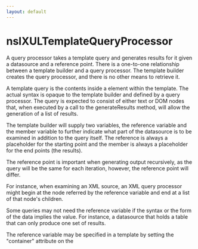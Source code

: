 ```yaml
---
layout: default
---
```


# nsIXULTemplateQueryProcessor #

A query processor takes a template query and generates results for it given
a datasource and a reference point. There is a one-to-one relationship
between a template builder and a query processor. The template builder
creates the query processor, and there is no other means to retrieve it.

A template query is the contents inside a <query> element within the
template. The actual syntax is opaque to the template builder and defined
by a query processor. The query is expected to consist of either text or
DOM nodes that, when executed by a call to the generateResults method, will
allow the generation of a list of results.

The template builder will supply two variables, the reference variable and
the member variable to further indicate what part of the datasource is to
be examined in addition to the query itself. The reference is always
a placeholder for the starting point and the member is always a placeholder
for the end points (the results).

The reference point is important when generating output recursively, as
the query will be the same for each iteration, however, the reference point
will differ.

For instance, when examining an XML source, an XML query processor might
begin at the node referred by the reference variable and end at a list of
that node's children.

Some queries may not need the reference variable if the syntax or the form
of the data implies the value. For instance, a datasource that holds a
table that can only produce one set of results.

The reference variable may be specified in a template by setting the
"container" attribute on the <template> element to the variable to use. The
member variable may be specified in a similar way using the "member"
attribute, or it may be specified in the first <action> body in the
template as the value of a uri attribute on an element. A breadth-first
search of the first action is performed to find this element.

If unspecified, the default value of the reference variable is ?uri.

For example, a query might have the following syntax:

(?id, ?name, ?url) from Bookmarks where parentfolder = ?start

This query might generate a result for each bookmark within a given folder.
The variable ?start would be the reference variable, while the variable ?id
would be the member variable, since it is the unique value that identifies
a result. Each result will have the four variables referred to defined for
it and the values may be retrieved using the result's getBindingFor and
getBindingObjectFor methods.

The template builder must call initializeForBuilding before the other
methods, except for translateRef. The builder will then call compileQuery
for each query in the template to compile the queries. When results need
to be generated, the builder will call generateResults. The
initializeForBuilding, compileQuery and addBinding methods may not be
called after generateResults has been called until the builder indicates
that the generated output is being removed by calling the done method.

Currently, the datasource supplied to the methods will always be an
nsIRDFDataSource or a DOM node, and will always be the same one in between
calls to initializeForBuilding and done.


## getDatasource ##

Retrieve the datasource to use for the query processor. The list of
datasources in a template is specified using the datasources attribute as
a space separated list of URIs. This list is processed by the builder and
supplied to the query processor in the aDataSources array as a list of
nsIURI objects or nsIDOMNode objects. This method may return an object
corresponding to these URIs and the builder will supply this object to
other query processor methods. For example, for an XML source, the
datasource might be an nsIDOMNode.

All of these URIs are checked by the builder so it is safe to use them,
however note that a URI that redirects may still needs to be checked to
ensure that the document containing aRootNode may access it. This is the
responsibility of the query processor if it needs to load the content of
the URI.

If the query processor needs to load the datasource asynchronously, it
may set the aShouldDelayBuilding returned parameter to true to delay
building the template content, and call the builder's Rebuild method when
the data is available.

@param aDataSources  the list of nsIURI objects and/or nsIDOMNode objects
@param aRootNode     the root node the builder is attached to
@param aIsTrusted    true if the template is in a trusted document
@param aBuilder      the template builder
@param aShouldDelayBuilding [out] whether the builder should wait to
                                  build the content or not
@returns a datasource object


## initializeForBuilding ##

Initialize for query generation. This will be called before the rules are
processed and whenever the template is rebuilt. This method must be
called once before any of the other query processor methods except for
translateRef.

@param aDatasource datasource for the data
@param aBuilder the template builder
@param aRootNode the root node the builder is attached to

@throws NS_ERROR_INVALID_ARG if the datasource is not supported or
        NS_ERROR_UNEXPECTED if generateResults has already been called.


## done ##

Called when the template builder is being destroyed so that the query
processor can clean up any state. The query processor should remove as
much state as possible, such as results or references to the builder.
This method will also be called when the template is going to be rebuilt.


## compileQuery ##

Compile a query from a node. The result of this function will later be
passed to generateResults for result generation. If null is returned,
the query will be ignored.

The template builder will call this method once for each query within
the template, before any results can be generated using generateResults,
but after initializeForBuilding has been called. This method should not
be called again for the same query unless the template is rebuilt.

The reference variable may be used by the query processor as a
placeholder for the reference point, or starting point in the query.

The member variable is determined from the member attribute on the
template, or from the uri in the first action's rule if that attribute is
not present. A rule processor may use the member variable as a hint to
indicate what variable is expected to contain the results.

@param aBuilder the template builder
@param aQuery <query> node to compile
@param aRefVariable the reference variable
@param aMemberVariable the member variable

@returns a compiled query object


## generateResults ##

Generate the results of a query and return them in an enumerator. The
enumerator must contain nsIXULTemplateResult objects. If there are no
results, an empty enumerator must be returned.

The datasource will be the same as the one passed to the earlier
initializeForBuilding method. The context reference (aRef) is a reference
point used when calculating results.

The value of aQuery must be the result of a previous call to compileQuery
from this query processor. This method may be called multiple times,
typically with different values for aRef.

@param aDatasource datasource for the data
@param aRef context reference value used as a starting point
@param aQuery the compiled query returned from query compilation

@returns an enumerator of nsIXULTemplateResult objects as the results

@throws NS_ERROR_INVALID_ARG if aQuery is invalid


## addBinding ##

Add a variable binding for a particular rule. A binding allows an
additional variable to be set for a result, outside of those defined
within the query. These bindings are always optional, in that they will
never affect the results generated.

This function will never be called after generateResults. Any bindings
that were added should be applied to each result when the result's
ruleMatched method is called, since the bindings are different for each
rule.

The reference aRef may be used to determine the reference when
calculating the value for the binding, for example when a value should
depend on the value of another variable.

The syntax of the expression aExpr is defined by the query processor. If
the syntax is invalid, the binding should be ignored. Only fatal errors
should be thrown, or NS_ERROR_UNEXPECTED if generateResults has already
been called.

As an example, if the reference aRef is the variable '?count' which
holds the value 5, and the expression aExpr is the string '+2', the value
of the variable aVar would be 7, assuming the query processor considers
the syntax '+2' to mean add two to the reference.

@param aRuleNode rule to add the binding to
@param aVar variable that will be bound
@param aRef variable that holds reference value
@param aExpr expression used to compute the value to assign


## translateRef ##

Translate a ref attribute string into a result. This is used as the
reference point by the template builder when generating the first level
of content. For recursive generation, the result from the parent
generation phase will be used directly as the reference so a translation
is not needed. This allows all levels to be generated using objects that
all implement the nsIXULTemplateResult interface.

This method may be called before initializeForBuilding, so the
implementation may use the supplied datasource if it is needed to
translate the reference.

@param aDatasource datasource for the data
@param aRefString the ref attribute string

@return the translated ref


## compareResults ##

Compare two results to determine their order, used when sorting results.
This method should return -1 when the left result is less than the right,
0 if both are equivalent, and 1 if the left is greater than the right.
The comparison should only consider the values for the specified
variable.

If the comparison variable is null, the results may be
sorted in a natural order, for instance, based on the order the data in
stored in the datasource.

The sort hints are the flags in nsIXULSortService.

This method must only be called with results that were created by this
query processor.

@param aLeft the left result to compare
@param aRight the right result to compare
@param aVar variable to compare

@param returns -1 if less, 0 if equal, or 1 if greater

